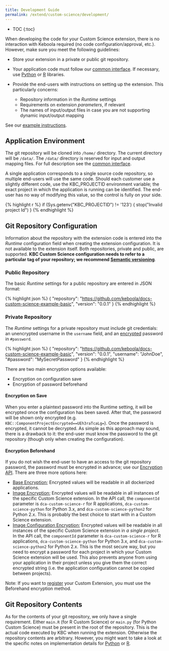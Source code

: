 ```yaml
---
title: Development Guide
permalink: /extend/custom-science/development/
---
```


* TOC
{:toc}

When developing the code for your Custom Science extension, there is no interaction with Keboola required (no code configuration/approval, etc.). 
However, make sure you meet the following guidelines:

- Store your extension in a private or public git repository.
- Your application code must follow our [common interface](/extend/common-interface/). 
If necessary, use [Python](/extend/custom-science/python/) or [R](/extend/custom-science/r/) libraries. 
- Provide the end-users with instructions on setting up the extension. This particularly concerns:
 
  - Repository information in the *Runtime* settings
  - Requirements on extension *parameters*, if relevant 
  - The names of input/output files in case you are not supporting dynamic input/output mapping

See our [example instructions](https://github.com/keboola/python-custom-application-text-splitter/blob/master/README.md).

## Application Environment
The git repository will be cloned into `/home/` directory. The current directory will be `/data/`. 
The `/data/` directory is reserved for input and output mapping files. For full description see 
the [common interface](/extend/common-interface/).

A single application corresponds to a single source code repository, so multiple end-users will use the 
same code. Should each customer use a slightly different code, use the KBC_PROJECTID environment 
variable; the exact project in which the application is running can be identified. 
The end-user has no way of modifying this value, so the control is fully on your side.

{% highlight r %}
if (Sys.getenv("KBC_PROJECTID") != '123')  {
    stop("Invalid project Id")
}
{% endhighlight %}

## Git Repository Configuration

Information about the repository with the extension code is entered into the *Runtime* configuration field when 
creating the extension configuration. It is not available to the extension itself. Both repositories, private 
and public, are supported. **KBC Custom Science configuration needs to refer to a particular tag of your repository; 
we recommend [Semantic versioning](http://semver.org/)**. 

### Public Repository
The basic *Runtime* settings for a public repository are entered in JSON format: 

{% highlight json %}
{
    "repository": "https://github.com/keboola/docs-custom-science-example-basic",
    "version": "0.0.1"
}
{% endhighlight %}

### Private Repository
The *Runtime* settings for a private repository must include git credentials: an unencrypted username in the
`username` field, and an [encrypted](/overview/encryption/) password in `#password`. 

{% highlight json %}
{
    "repository": "https://github.com/keboola/docs-custom-science-example-basic",
    "version": "0.0.1",
    "username": "JohnDoe",
    "#password": "MySecretPassword"
}
{% endhighlight %}

There are two main encryption options available:

- Encryption on configuration save
- Encryption of password beforehand

#### Encryption on Save
When you enter a plaintext password into the Runtime setting, it will be encrypted once the configuration has been saved. 
After that, the password will be shown only encrypted (e.g. `KBC::ComponentProjectEncrypted==UEh3raTcaLg=`). 
Once the password is encrypted, it cannot be decrypted. 
As simple as this approach may sound, there is a drawback to it: 
the end-user must know the password to the git repository (though only when creating the configuration).
  
#### Encryption Beforehand
If you do not wish the end-user to have an access to the git repository password, the password must be encrypted in advance; use our 
[Encryption API](/overview/encryption/). There are three more options here:

- [Base Encryption](/overview/encryption/#base-encryption); Encrypted values will be readable in all dockerized applications.
- [Image Encryption](/overview/encryption/#image-encryption); Encrypted values will be readable in all instances of the specific Custom Science extension.
 In the API call, the `componentId` parameter is `dca-custom-science-r` for R applications, `dca-custom-science-python` for Python 3.x, and `dca-custom-science-python2` for Python 2.x. This is probably the best choice to start with in a Custom Science extension.  
- [Image Configuration Encryption](/overview/encryption/#image-configuration-encryption); Encrypted values will be readable in all instances of the specific Custom Science extension in *a single project*.
 In the API call, the `componentId` parameter is `dca-custom-science-r` for R applications, `dca-custom-science-python` for Python 3.x, and `dca-custom-science-python2` for Python 2.x. This is the most secure way, 
 but you need to encrypt a password for each project in which your Custom Science extension will be used. This also prevents anyone from using your application in their project unless you give them the correct encrypted string (i.e. the application configuration cannot be copied between projects).

Note: If you want to [register](/extend/registration/) your Custom Extension, you must use the Beforehand encryption method.

## Git Repository Contents
As for the contents of your git repository, we only have a single requirement. Either `main.R` (for R Custom Science) or `main.py` (for Python Custom Science) must be present in the root of the repository. 
This is the actual code executed by KBC when running the extension. 
Otherwise the repository contents are arbitrary.
However, you might want to take a look at the specific notes on implementation details for [Python](/extend/custom-science/python/) or [R](/extend/custom-science/r/).

